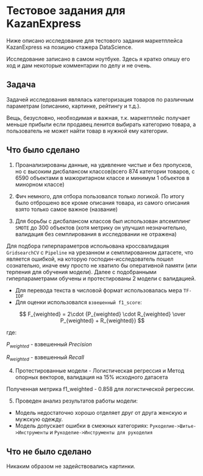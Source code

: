 # Тестовое задания для KazanExpress

Ниже описано исследование для тестового задания маркетплейса KazanExpress на позицию стажера DataScience.

Исследование записано в самом ноутбуке. Здесь я кратко опишу его ход и дам некоторые комментарии по делу и не очень.

## Задача

Задачей исследования являлась категоризация товаров по различным параметрам (описанию, картинке, рейтингу и т.д.).

Вещь, безусловно, необходимая и важная, т.к. маркетплейс получает меньше прибыли если продавец ленится выбирать категорию товара, а пользователь не может найти товар в нужной ему категории.


## Что было сделано

1. Проанализированы данные, на удивление чистые и без пропусков, но с высоким дисбалансом классов(всего 874 категории товаров, с 6590 объектами в мажоритарном классе и минимум 1 объектов в минорном классе)

2. Фич немного, для отбора пользовался только логикой. По итогу было отброшено все кроме описания товара, из самого описания взято только самое важное (название)

3. Для борьбы с дисбалансом классов был использован апсемплинг `SMOTE` до 300 объектов (хотя метрику он улучшил незначительно, валидация без семплирования в исследовании не отражена)

Для подбора гиперпараметров испольована кроссвалидация `GridsearchCV` с `Pipeline` на урезанном и семплированном датасете, что является ошибкой, на которую господин-исследователь пошел сознательно, иначе ему просто не хватило бы оперативной памяти (или терпения для обучения модели). Далее с подобранными гиперпараметрами обучены и протестированы 2 модели с валидацией.

- Для перевода текста в числовой формат использовалась мера `TF-IDF`
- Для оценки использовался `взвешенный f1_score`:

$$
F_{weighted} = 2\cdot {P_{weighted} \cdot R_{weighted} \over P_{weighted} + R_{weighted}}
$$

где: 

$P_{weighted}$ - взвешенный $Precision$

$R_{weighted}$  - взвешенный $Recall$

4. Протестированные модели - Логистическая регрессия и Метод опорных векторов, валидация на 15% исходного датасета

Полученная метрика f1_weighted - 0.858 для логистической регрессии.

5. Проведен анализ результатов работы модели:
- Модель недостаточно хорошо отделяет друг от друга женскую и мужскую одежду.
- Модель допускает ошибки в смежных категориях: `Рукоделие->Шитье->Инструменты` и `Рукоделие->Инструменты для рукоделия`


## Что не было сделано

Никаким образом не задействовались картинки.
